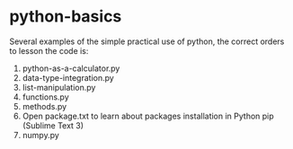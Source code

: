 # python-basics
Several examples of the simple practical use of python, the correct orders to lesson the code is:
1) python-as-a-calculator.py
2) data-type-integration.py
3) list-manipulation.py
4) functions.py
5) methods.py
6) Open package.txt to learn about packages installation in Python pip (Sublime Text 3)
7) numpy.py
